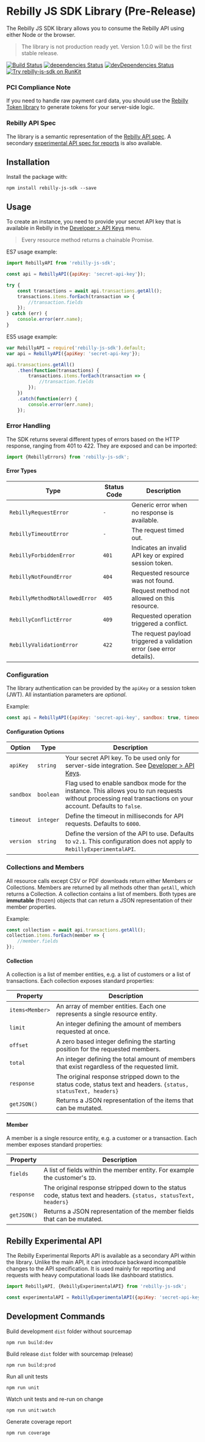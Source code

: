 # Rebilly JS SDK Library (Pre-Release)
The Rebilly JS SDK library allows you to consume the Rebilly API using either Node or the browser.

> The library is not production ready yet. Version 1.0.0 will be the first stable release.

[![Build Status](https://travis-ci.org/Rebilly/rebilly-js-sdk.svg?branch=master)](https://travis-ci.org/Rebilly/rebilly-js-sdk)
[![dependencies Status](https://david-dm.org/Rebilly/rebilly-js-sdk/status.svg)](https://david-dm.org/Rebilly/rebilly-js-sdk)
[![devDependencies Status](https://david-dm.org/Rebilly/rebilly-js-sdk/dev-status.svg)](https://david-dm.org/Rebilly/rebilly-js-sdk?type=dev)
[![Try rebilly-js-sdk on RunKit](https://badge.runkitcdn.com/rebilly-js-sdk.svg)](https://npm.runkit.com/rebilly-js-sdk)

### PCI Compliance Note
If you need to handle raw payment card data, you should use the [Rebilly Token library](https://my.rebilly.com/api/jsdoc/) to generate tokens for your server-side logic.

### Rebilly API Spec
The library is a semantic representation of the [Rebilly API spec](https://rebilly.github.io/RebillyAPI/). A secondary [experimental API spec for reports](https://rebilly.github.io/RebillyReportsAPI/) is also available.

## Installation
Install the package with:
```
npm install rebilly-js-sdk --save
```

## Usage
To create an instance, you need to provide your secret API key that is available in Rebilly in the [Developer > API Keys](https://app.rebilly.com/api-keys) menu.

> Every resource method returns a chainable Promise.

ES7 usage example:
```js
import RebillyAPI from 'rebilly-js-sdk';

const api = RebillyAPI({apiKey: 'secret-api-key'});

try {
    const transactions = await api.transactions.getAll();
    transactions.items.forEach(transaction => {
        //transaction.fields
    });
} catch (err) {
    console.error(err.name);
}
```

ES5 usage example:
```js
var RebillyAPI = require('rebilly-js-sdk').default;
var api = RebillyAPI({apiKey: 'secret-api-key'});

api.transactions.getAll()
    .then(function(transactions) {
        transactions.items.forEach(transaction => {
            //transaction.fields
        });
    })
    .catch(function(err) {
        console.error(err.name);
    });
```

### Error Handling
The SDK returns several different types of errors based on the HTTP response, ranging from 401 to 422. They are exposed and can be imported:
```js
import {RebillyErrors} from 'rebilly-js-sdk';
```

#### Error Types
| Type | Status Code | Description |
|---|---|---|
| `RebillyRequestError` | `-` | Generic error when no response is available. |
| `RebillyTimeoutError` | `-` | The request timed out. |
| `RebillyForbiddenError` | `401` | Indicates an invalid API key or expired session token. |
| `RebillyNotFoundError` | `404` | Requested resource was not found. |
| `RebillyMethodNotAllowedError` | `405` | Request method not allowed on this resource. |
| `RebillyConflictError` | `409` | Requested operation triggered a conflict. |
| `RebillyValidationError` | `422` | The request payload triggered a validation error (see error details). |

### Configuration
The library authentication can be provided by the `apiKey` or a session token (JWT). All instantiation parameters are *optional*.

Example:
```js
const api = RebillyAPI({apiKey: 'secret-api-key', sandbox: true, timeout: 10000});
```

#### Configuration Options
| Option | Type | Description |
|---|---|---|
| `apiKey` | `string` | Your secret API key. To be used only for server-side integration. See [Developer > API Keys](https://app.rebilly.com/api-keys). |
| `sandbox` | `boolean` | Flag used to enable sandbox mode for the instance. This allows you to run requests without processing real transactions on your account. Defaults to `false`. |
| `timeout` | `integer` | Define the timeout in milliseconds for API requests. Defaults to `6000`.|
| `version` | `string` | Define the version of the API to use. Defaults to `v2.1`. This configuration does not apply to `RebillyExperimentalAPI`. |

### Collections and Members
All resource calls except CSV or PDF downloads return either Members or Collections. Members are returned by all methods other than `getAll`, which returns a Collection. A collection contains a list of members. Both types are **immutable** (frozen) objects that can return a JSON representation of their member properties.

Example:
```js
const collection = await api.transactions.getAll();
collection.items.forEach(member => {
    //member.fields
});
```

#### Collection
A collection is a list of member entities, e.g. a list of customers or a list of transactions. Each collection exposes standard properties:

| Property | Description |
|---|---|
| `items<Member>` | An array of member entities. Each one represents a single resource entity. |
| `limit` | An integer defining the amount of members requested at once. |
| `offset` | A zero based integer defining the starting position for the requested members. |
| `total` | An integer defining the total amount of members that exist regardless of the requested limit. |
| `response` | The original response stripped down to the status code, status text and headers. `{status, statusText, headers}` |
| `getJSON()` | Returns a JSON representation of the items that can be mutated. |

#### Member
A member is a single resource entity, e.g. a customer or a transaction. Each member exposes standard properties:

| Property | Description |
|---|---|
| `fields` | A list of fields within the member entity. For example the customer's `ID`. |
| `response` | The original response stripped down to the status code, status text and headers. `{status, statusText, headers}` |
| `getJSON()` | Returns a JSON representation of the member fields that can be mutated. |

## Rebilly Experimental API
The Rebilly Experimental Reports API is available as a secondary API within the library. Unlike the main API, it can introduce backward incompatible changes to the API specification. It is used mainly for reporting and requests with heavy computational loads like dashboard statistics.

```js
import RebillyAPI, {RebillyExperimentalAPI} from 'rebilly-js-sdk';

const experimentalAPI = RebillyExperimentalAPI({apiKey: 'secret-api-key', sandbox: true, timeout: 10000});
```

## Development Commands

Build development `dist` folder without sourcemap
```
npm run build:dev
```
Build release `dist` folder with sourcemap (release)
```
npm run build:prod
```
Run all unit tests
```
npm run unit
```
Watch unit tests and re-run on change
```
npm run unit:watch
```
Generate coverage report
```
npm run coverage
```
